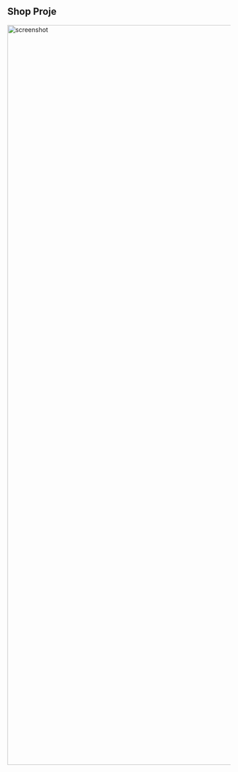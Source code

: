 ## Shop Proje

<img width="1670" alt="screenshot" src="https://user-images.githubusercontent.com/93338158/203532440-3b23e05a-4472-4d34-b207-259740de5ef4.png">

